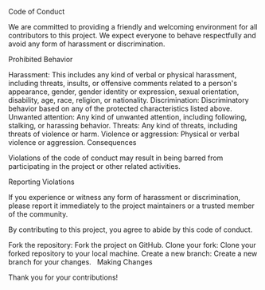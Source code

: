 Code of Conduct

We are committed to providing a friendly and welcoming environment for all contributors to this project. We expect everyone to behave respectfully and avoid any form of harassment or discrimination.

Prohibited Behavior

Harassment: This includes any kind of verbal or physical harassment, including threats, insults, or offensive comments related to a person's appearance, gender, gender identity or expression, sexual orientation, disability, age, race, religion, or nationality.
Discrimination: Discriminatory behavior based on any of the protected characteristics listed above.
Unwanted attention: Any kind of unwanted attention, including following, stalking, or harassing behavior.
Threats: Any kind of threats, including threats of violence or harm.
Violence or aggression: Physical or verbal violence or aggression.
Consequences

Violations of the code of conduct may result in being barred from participating in the project or other related activities.

Reporting Violations

If you experience or witness any form of harassment or discrimination, please report it immediately to the project maintainers or a trusted member of the community.

By contributing to this project, you agree to abide by this code of conduct.

Fork the repository: Fork the project on GitHub.
Clone your fork: Clone your forked repository to your local machine.
Create a new branch: Create a new branch for your changes.   
Making Changes

Thank you for your contributions!
